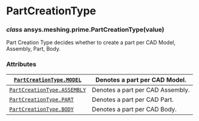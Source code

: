 <!-- vale off -->

<a id="partcreationtype"></a>

# PartCreationType

<a id="ansys.meshing.prime.PartCreationType"></a>

### *class* ansys.meshing.prime.PartCreationType(value)

Part Creation Type decides whether to create a part per CAD Model, Assembly, Part, Body.

<!-- !! processed by numpydoc !! -->

### Attributes

| [`PartCreationType.MODEL`](ansys.meshing.prime.PartCreationType.MODEL.md#ansys.meshing.prime.PartCreationType.MODEL)          | Denotes a part per CAD Model.    |
|-------------------------------------------------------------------------------------------------------------------------------|----------------------------------|
| [`PartCreationType.ASSEMBLY`](ansys.meshing.prime.PartCreationType.ASSEMBLY.md#ansys.meshing.prime.PartCreationType.ASSEMBLY) | Denotes a part per CAD Assembly. |
| [`PartCreationType.PART`](ansys.meshing.prime.PartCreationType.PART.md#ansys.meshing.prime.PartCreationType.PART)             | Denotes a part per CAD Part.     |
| [`PartCreationType.BODY`](ansys.meshing.prime.PartCreationType.BODY.md#ansys.meshing.prime.PartCreationType.BODY)             | Denotes a part per CAD Body.     |
<!-- vale on -->

